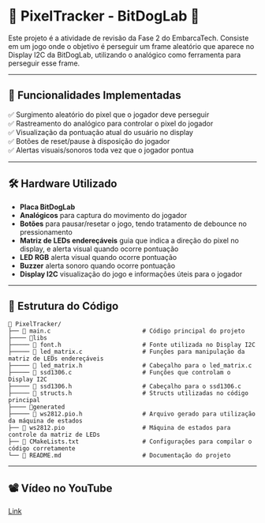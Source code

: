 # 👾 PixelTracker - BitDogLab 👾

Este projeto é a atividade de revisão da Fase 2 do EmbarcaTech. Consiste em um jogo onde o objetivo é perseguir um frame aleatório que aparece no Display I2C da BitDogLab, utilizando o analógico como ferramenta para perseguir esse frame.

---

## 📌 **Funcionalidades Implementadas**

✅ Surgimento aleatório do pixel que o jogador deve perseguir\
✅ Rastreamento do analógico para controlar o pixel do jogador\
✅ Visualização da pontuação atual do usuário no display\
✅ Botões de reset/pause à disposição do jogador\
✅ Alertas visuais/sonoros toda vez que o jogador pontua

---

## 🛠 **Hardware Utilizado**

- **Placa BitDogLab**
- **Analógicos** para captura do movimento do jogador
- **Botões** para pausar/resetar o jogo, tendo tratamento de debounce no pressionamento
- **Matriz de LEDs endereçáveis** guia que indica a direção do pixel no display, e alerta visual quando ocorre pontuação
- **LED RGB** alerta visual quando ocorre pontuação
- **Buzzer** alerta sonoro quando ocorre pontuação
- **Display I2C** visualização do jogo e informações úteis para o jogador

---

## 📂 **Estrutura do Código**

```
📂 PixelTracker/
├── 📄 main.c                          # Código principal do projeto
├──── 📂libs
├───── 📄 font.h                       # Fonte utilizada no Display I2C
├───── 📄 led_matrix.c                 # Funções para manipulação da matriz de LEDs endereçáveis
├───── 📄 led_matrix.h                 # Cabeçalho para o led_matrix.c
├───── 📄 ssd1306.c                    # Funções que controlam o Display I2C
├───── 📄 ssd1306.h                    # Cabeçalho para o ssd1306.c
├───── 📄 structs.h                    # Structs utilizadas no código principal
├──── 📂generated
├───── 📄 ws2812.pio.h                 # Arquivo gerado para utilização da máquina de estados
├── 📄 ws2812.pio                      # Máquina de estados para controle da matriz de LEDs
├── 📄 CMakeLists.txt                  # Configurações para compilar o código corretamente
└── 📄 README.md                       # Documentação do projeto
```

---

## 📽️ **Vídeo no YouTube**
[Link](https://drive.google.com/file/d/1CBcRcgt1h5qgU2nHKVm_cDSkCQPpzC1Z/view?usp=sharing)
